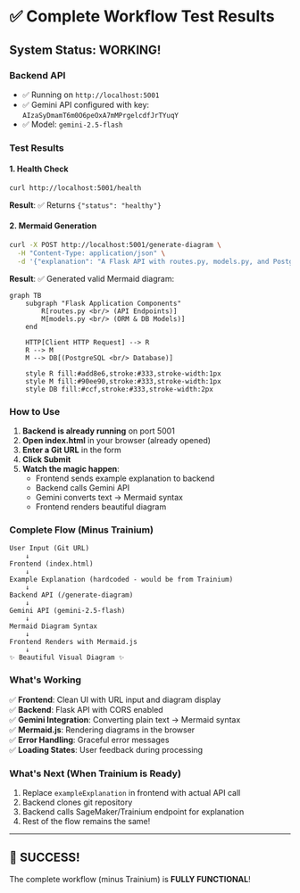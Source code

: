 # ✅ Complete Workflow Test Results

## System Status: **WORKING!**

### Backend API
- ✅ Running on `http://localhost:5001`
- ✅ Gemini API configured with key: `AIzaSyDmamT6m0O6peOxA7mMPrgelcdfJrTYuqY`
- ✅ Model: `gemini-2.5-flash`

### Test Results

#### 1. Health Check
```bash
curl http://localhost:5001/health
```
**Result**: ✅ Returns `{"status": "healthy"}`

#### 2. Mermaid Generation
```bash
curl -X POST http://localhost:5001/generate-diagram \
  -H "Content-Type: application/json" \
  -d '{"explanation": "A Flask API with routes.py, models.py, and PostgreSQL"}'
```
**Result**: ✅ Generated valid Mermaid diagram:
```
graph TB
    subgraph "Flask Application Components"
        R[routes.py <br/> (API Endpoints)]
        M[models.py <br/> (ORM & DB Models)]
    end

    HTTP[Client HTTP Request] --> R
    R --> M
    M --> DB[(PostgreSQL <br/> Database)]
    
    style R fill:#add8e6,stroke:#333,stroke-width:1px
    style M fill:#90ee90,stroke:#333,stroke-width:1px
    style DB fill:#ccf,stroke:#333,stroke-width:2px
```

### How to Use

1. **Backend is already running** on port 5001
2. **Open index.html** in your browser (already opened)
3. **Enter a Git URL** in the form
4. **Click Submit**
5. **Watch the magic happen**:
   - Frontend sends example explanation to backend
   - Backend calls Gemini API
   - Gemini converts text → Mermaid syntax
   - Frontend renders beautiful diagram

### Complete Flow (Minus Trainium)

```
User Input (Git URL)
    ↓
Frontend (index.html)
    ↓
Example Explanation (hardcoded - would be from Trainium)
    ↓
Backend API (/generate-diagram)
    ↓
Gemini API (gemini-2.5-flash)
    ↓
Mermaid Diagram Syntax
    ↓
Frontend Renders with Mermaid.js
    ↓
✨ Beautiful Visual Diagram ✨
```

### What's Working

✅ **Frontend**: Clean UI with URL input and diagram display  
✅ **Backend**: Flask API with CORS enabled  
✅ **Gemini Integration**: Converting plain text → Mermaid syntax  
✅ **Mermaid.js**: Rendering diagrams in the browser  
✅ **Error Handling**: Graceful error messages  
✅ **Loading States**: User feedback during processing  

### What's Next (When Trainium is Ready)

1. Replace `exampleExplanation` in frontend with actual API call
2. Backend clones git repository
3. Backend calls SageMaker/Trainium endpoint for explanation
4. Rest of the flow remains the same!

---

## 🎉 SUCCESS! 
The complete workflow (minus Trainium) is **FULLY FUNCTIONAL**!
